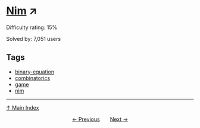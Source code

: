 # [Nim](https://projecteuler.net/problem=301) ↗️

Difficulty rating: 15%

Solved by: 7,051 users
## Tags

- [binary-equation](../tags/binary-equation.md)
- [combinatorics](../tags/combinatorics.md)
- [game](../tags/game.md)
- [nim](../tags/nim.md)



---

[↑ Main Index](../README.md)


<div align=center><a href='300.md'>← Previous</a> &nbsp;&nbsp; &nbsp;&nbsp;  <a href='302.md'>Next →</a></div>
